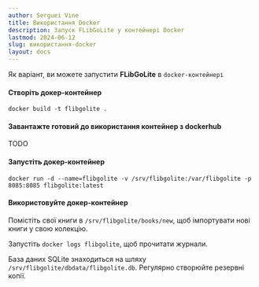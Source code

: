```yaml
---
author: Serguei Vine
title: Використання Docker
description: Запуск FLibGoLite у контейнері Docker
lastmod: 2024-06-12
slug: використання-docker
layout: docs
---
```


Як варіант, ви можете запустити __FLibGoLite__ в `docker-контейнері`

#### Створіть докер-контейнер

```
docker build -t flibgolite .
```

#### Завантажте готовий до використання контейнер з dockerhub

TODO

#### Запустіть докер-контейнер 

```
docker run -d --name=flibgolite -v /srv/flibgolite:/var/flibgolite -p 8085:8085 flibgolite:latest
```

#### Використовуйте докер-контейнер

Помістіть свої книги в `/srv/flibgolite/books/new`, щоб імпортувати нові книги у свою колекцію.

Запустіть `docker logs flibgolite`, щоб прочитати журнали.

База даних SQLite знаходиться на шляху `/srv/flibgolite/dbdata/flibgolite.db`. Регулярно створюйте резервні копії.

